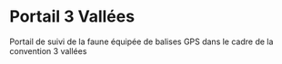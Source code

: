 # Portail 3 Vallées
Portail de suivi de la faune équipée de balises GPS dans le cadre de la convention 3 vallées
